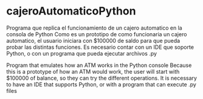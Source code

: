 # cajeroAutomaticoPython
Programa que replica el funcionamiento de un cajero automatico en la consola de Python
Como es un prototipo de como funcionaria un cajero automatico, el usuario iniciara con $100000 de saldo para que pueda probar las distintas funciones.
Es necesario contar con un IDE que soporte Python, o con un programa que pueda ejecutar archivos .py

Program that emulates how an ATM works in the Python console
Because this is a prototype of how an ATM would work, the user will start with $100000 of balance, so they can try the different operations.
It is necessary to have an IDE that supports Python, or with a program that can execute .py files
